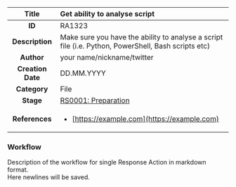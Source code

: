 | Title                       | Get ability to analyse script         |
|:---------------------------:|:--------------------|
| **ID**                      | RA1323            |
| **Description**             | Make sure you have the ability to analyse a script file (i.e. Python, PowerShell, Bash scripts etc)   |
| **Author**                  | your name/nickname/twitter        |
| **Creation Date**           | DD.MM.YYYY |
| **Category**                | File      |
| **Stage**                   |[RS0001: Preparation](../Response_Stages/RS0001.md)| 
| **References** |<ul><li>[https://example.com](https://example.com)</li></ul>|

### Workflow

Description of the workflow for single Response Action in markdown format.  
Here newlines will be saved.  
